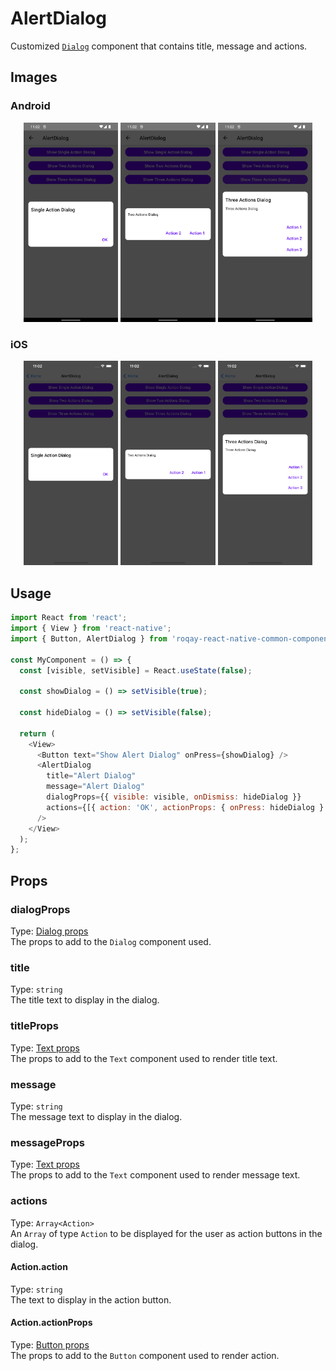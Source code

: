 # AlertDialog

Customized [`Dialog`](Dialog.md) component that contains title, message and actions.

## Images

### Android

<p align="middle">
  <img src="/assets/images/alert-dialog/android/single-action.png" width="30%" alt="Android Single Action AlertDialog">
  <img src="/assets/images/alert-dialog/android/two-actions.png" width="30%" alt="Android Two Actions AlertDialog">
  <img src="/assets/images/alert-dialog/android/three-actions.png" width="30%" alt="Android Three Actions AlertDialog">
</p>

### iOS

<p align="middle">
 <img src="/assets/images/alert-dialog/ios/single-action.png" width="30%" alt="iOS Single Action AlertDialog">
  <img src="/assets/images/alert-dialog/ios/two-actions.png" width="30%" alt="iOS Two Actions AlertDialog">
  <img src="/assets/images/alert-dialog/ios/three-actions.png" width="30%" alt="iOS Three Actions AlertDialog">
</p>

## Usage

```js
import React from 'react';
import { View } from 'react-native';
import { Button, AlertDialog } from 'roqay-react-native-common-components';

const MyComponent = () => {
  const [visible, setVisible] = React.useState(false);

  const showDialog = () => setVisible(true);

  const hideDialog = () => setVisible(false);

  return (
    <View>
      <Button text="Show Alert Dialog" onPress={showDialog} />
      <AlertDialog
        title="Alert Dialog"
        message="Alert Dialog"
        dialogProps={{ visible: visible, onDismiss: hideDialog }}
        actions={[{ action: 'OK', actionProps: { onPress: hideDialog } }]}
      />
    </View>
  );
};
```

## Props

### dialogProps

Type: [Dialog props](Dialog.md#props)  
The props to add to the `Dialog` component used.

### title

Type: `string`  
The title text to display in the dialog.

### titleProps

Type: [Text props](Text.md#props)  
The props to add to the `Text` component used to render title text.

### message

Type: `string`  
The message text to display in the dialog.

### messageProps

Type: [Text props](Text.md#props)  
The props to add to the `Text` component used to render message text.

### actions

Type: `Array<Action>`  
An `Array` of type `Action` to be displayed for the user as action buttons in the dialog.

#### Action.action

Type: `string`  
The text to display in the action button.

#### Action.actionProps

Type: [Button props](Button.md#props)  
The props to add to the `Button` component used to render action.
